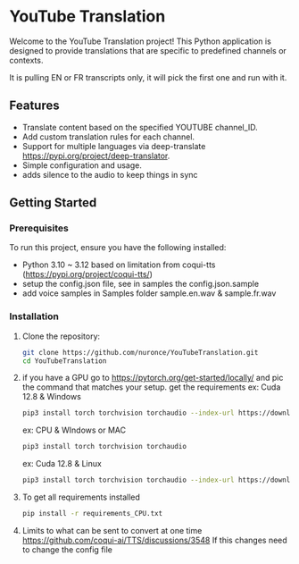 # YouTube Translation

Welcome to the YouTube Translation project! This Python application is designed to provide translations that are specific to predefined channels or contexts.

It is pulling EN or FR transcripts only, it will pick the first one and run with it.

## Features
- Translate content based on the specified YOUTUBE channel_ID.
- Add custom translation rules for each channel.
- Support for multiple languages via deep-translate https://pypi.org/project/deep-translator.
- Simple configuration and usage.
- adds silence to the audio to keep things in sync

## Getting Started

### Prerequisites
To run this project, ensure you have the following installed:
- Python 3.10 ~ 3.12 based on limitation from coqui-tts (https://pypi.org/project/coqui-tts/)
- setup the config.json file, see in samples the config.json.sample
- add voice samples in Samples folder sample.en.wav & sample.fr.wav

### Installation
1. Clone the repository:
   ```bash
   git clone https://github.com/nuronce/YouTubeTranslation.git
   cd YouTubeTranslation
2. if you have a GPU go to https://pytorch.org/get-started/locally/ and pic the command that matches your setup.
   get the requirements
   ex: Cuda 12.8 & Windows
   ```bash
   pip3 install torch torchvision torchaudio --index-url https://download.pytorch.org/whl/cu128
   ```
   ex: CPU & WIndows or MAC
   ```bash
   pip3 install torch torchvision torchaudio
   ```
   ex: Cuda 12.8 & Linux
   ```bash
   pip3 install torch torchvision torchaudio --index-url https://download.pytorch.org/whl/cu128
   ```
3. To get all requirements installed
   ```bash
   pip install -r requirements_CPU.txt
4. Limits to what can be sent to convert at one time
   https://github.com/coqui-ai/TTS/discussions/3548
   If this changes need to change the config file
